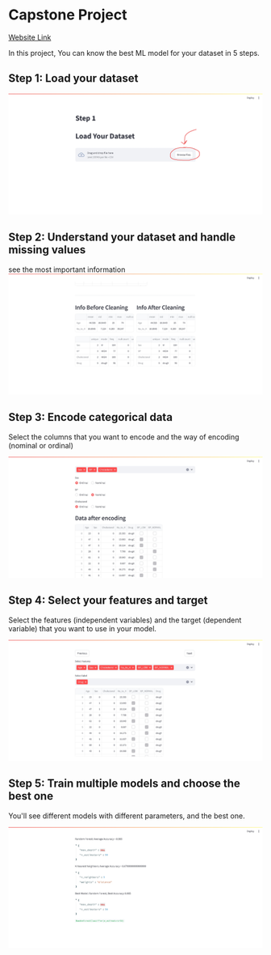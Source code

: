 # Capstone Project
[Website Link](https://capstone-m.streamlit.app/)

In this project, You can know the best ML model for your dataset in 5 steps.

## Step 1: Load your dataset

![alt text](img/image.png)

## Step 2: Understand your dataset and handle missing values

see the most important information
![alt text](img/image-1.png)

## Step 3: Encode categorical data

Select the columns that you want to encode and the way of encoding (nominal or ordinal)

![alt text](img/image-2.png)

## Step 4: Select your features and target

Select the features (independent variables) and the target (dependent variable) that you want to use in your model.

![alt text](img/image-3.png)

## Step 5: Train multiple models and choose the best one

You'll see different models with different parameters, and the best one.

![alt text](img/image-4.png)
